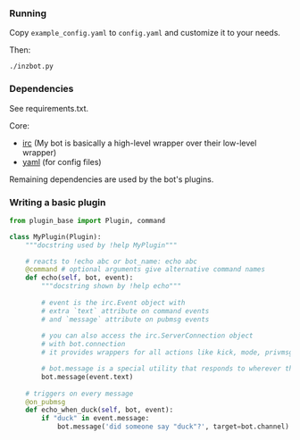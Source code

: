### Running

Copy `example_config.yaml` to `config.yaml` and customize it to your needs.

Then:

    ./inzbot.py

### Dependencies

See requirements.txt.

Core:

- [irc](https://github.com/jaraco/irc) (My bot is basically a high-level wrapper over their low-level wrapper)
- [yaml](https://pypi.python.org/pypi/PyYAML) (for config files)

Remaining dependencies are used by the bot's plugins.

### Writing a basic plugin

```python    
from plugin_base import Plugin, command

class MyPlugin(Plugin):
    """docstring used by !help MyPlugin"""

    # reacts to !echo abc or bot_name: echo abc
    @command # optional arguments give alternative command names
    def echo(self, bot, event):
        """docstring shown by !help echo"""
        
        # event is the irc.Event object with
        # extra `text` attribute on command events
        # and `message` attribute on pubmsg events
        
        # you can also access the irc.ServerConnection object
        # with bot.connection
        # it provides wrappers for all actions like kick, mode, privmsg etc.

        # bot.message is a special utility that responds to wherever the original message was sent from
        bot.message(event.text)
    
    # triggers on every message
    @on_pubmsg
    def echo_when_duck(self, bot, event):
        if "duck" in event.message:
            bot.message('did someone say "duck"?', target=bot.channel) # forcing a message target
```
